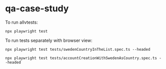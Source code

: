 # qa-case-study

To run allvtests:

`npx playwright test`

To run tests separately with browser view:

`npx playwright test tests/swedenCountryInTheList.spec.ts --headed`

`npx playwright test tests/accountCreationWithSwedenAsCountry.spec.ts --headed`